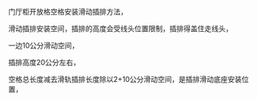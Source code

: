门厅柜开放格空格安装滑动插排方法，

滑动插排安装空间，插排的高度会受线头位置限制，插排得盖住走线头，

一边10公分滑动空间，

插排高度20公分左右，

空格总长度减去滑轨插排长度除以2+10公分滑动空间，是插排滑动底座安装位置，






